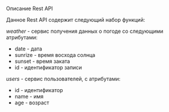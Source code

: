 Описание Rest API

Данное Rest API содержит следующий набор функций:

*weather* - сервис получения данных о погоде со следующими атрибутами:
- date - дата 
- sunrize - время восхода солнца
- sunset - время заката
- id - идентификатор записи

*users* - сервис пользователей, с атрибутами:
- id - идентификатор
- name - имя
- age - возраст
